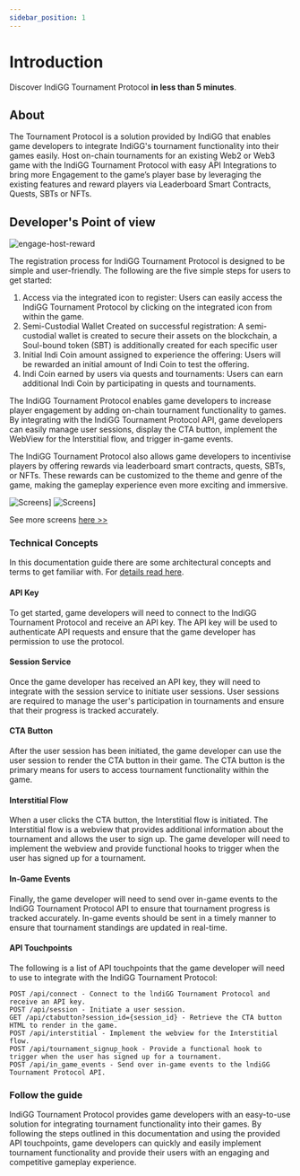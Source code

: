 ```yaml
---
sidebar_position: 1
---
```


# Introduction

Discover IndiGG Tournament Protocol **in less than 5 minutes**.

## About

The Tournament Protocol is a solution provided by IndiGG that enables game developers to integrate IndiGG's tournament functionality into
their games easily. Host on-chain tournaments for an existing Web2 or Web3 game with the IndiGG Tournament Protocol with easy API
Integrations to bring more Engagement to the game’s player base by leveraging the existing features and reward players via Leaderboard Smart
Contracts, Quests, SBTs or NFTs.

## Developer's Point of view

![engage-host-reward](/img/engage-host-reward.png)

The registration process for IndiGG Tournament Protocol is designed to be simple and user-friendly. The following are the five simple steps
for users to get started:

1. Access via the integrated icon to register: Users can easily access the IndiGG Tournament Protocol by clicking on the integrated icon
   from within the game.
2. Semi-Custodial Wallet Created on successful registration: A semi-custodial wallet is created to secure their assets on the blockchain, a
   Soul-bound token (SBT) is additionally created for each specific user
3. Initial Indi Coin amount assigned to experience the offering: Users will be rewarded an initial amount of Indi Coin to test the offering.
4. Indi Coin earned by users via quests and tournaments: Users can earn additional Indi Coin by participating in quests and tournaments.

The IndiGG Tournament Protocol enables game developers to increase player engagement by adding on-chain tournament functionality to games.
By integrating with the IndiGG Tournament Protocol API, game developers can easily manage user sessions, display the CTA button, implement
the WebView for the Interstitial flow, and trigger in-game events.

The IndiGG Tournament Protocol also allows game developers to incentivise players by offering rewards via leaderboard smart contracts,
quests, SBTs, or NFTs. These rewards can be customized to the theme and genre of the game, making the gameplay experience even more exciting
and immersive.

![Screens](/img/screens_1_1.png)] ![Screens](/img/screens_1_2.png)]

See more screens [here >>](/docs/showcase)

### Technical Concepts

In this documentation guide there are some architectural concepts and terms to get familiar with. For
[details read here](/docs/category/tech-integration).

#### API Key

To get started, game developers will need to connect to the lndiGG Tournament Protocol and receive an API key. The API key will be used to
authenticate API requests and ensure that the game developer has permission to use the protocol.

#### Session Service

Once the game developer has received an API key, they will need to integrate with the session service to initiate user sessions. User
sessions are required to manage the user's participation in tournaments and ensure that their progress is tracked accurately.

#### CTA Button

After the user session has been initiated, the game developer can use the user session to render the CTA button in their game. The CTA
button is the primary means for users to access tournament functionality within the game.

#### Interstitial Flow

When a user clicks the CTA button, the Interstitial flow is initiated. The Interstitial flow is a webview that provides additional
information about the tournament and allows the user to sign up. The game developer will need to implement the webview and provide
functional hooks to trigger when the user has signed up for a tournament.

#### In-Game Events

Finally, the game developer will need to send over in-game events to the lndiGG Tournament Protocol API to ensure that tournament progress
is tracked accurately. In-game events should be sent in a timely manner to ensure that tournament standings are updated in real-time.

#### API Touchpoints

The following is a list of API touchpoints that the game developer will need to use to integrate with the lndiGG Tournament Protocol:

```text
POST /api/connect - Connect to the lndiGG Tournament Protocol and receive an API key.
POST /api/session - Initiate a user session.
GET /api/ctabutton?session_id={session_id} - Retrieve the CTA button HTML to render in the game.
POST /api/interstitial - Implement the webview for the Interstitial flow.
POST /api/tournament_signup_hook - Provide a functional hook to trigger when the user has signed up for a tournament.
POST /api/in_game_events - Send over in-game events to the lndiGG Tournament Protocol API.
```

### Follow the guide

lndiGG Tournament Protocol provides game developers with an easy-to-use solution for integrating tournament functionality into their games.
By following the steps outlined in this documentation and using the provided API touchpoints, game developers can quickly and easily
implement tournament functionality and provide their users with an engaging and competitive gameplay experience.
